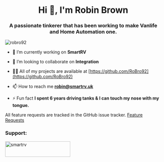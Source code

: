 <h1 align="center">Hi 👋, I'm Robin Brown</h1>
<h3 align="center">A passionate tinkerer that has been working to make Vanlife and Home Automation one.</h3>

<p align="left"> <img src="https://komarev.com/ghpvc/?username=robro92&label=Page%20views&color=0e75b6&style=flat" alt="robro92" /> </p>

- 🔭 I’m currently working on **SmartRV**

- 👯 I’m looking to collaborate on **Integration**

- 👨‍💻 All of my projects are available at [https://github.com/RoBro92](https://github.com/RoBro92)

- 📫 How to reach me **robin@smartrv.uk**

- ⚡ Fun fact **I spent 6 years driving tanks & I can touch my nose with my tongue.**

All feature requests are tracked in the GitHub issue tracker. 
[Feature Requests](https://github.com/RoBro92/feature-requests/issues)



<h3 align="left">Support:</h3>
<p><a href="https://ko-fi.com/smartrv"> <img align="left" src="https://cdn.ko-fi.com/cdn/kofi3.png?v=3" height="50" width="210" alt="smartrv" /></a></p><br><br>




<!---
RoBro92/RoBro92 is a ✨ special ✨ repository because its `README.md` (this file) appears on your GitHub profile.
You can click the Preview link to take a look at your changes.
--->
